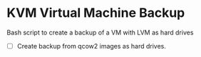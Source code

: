 # KVM Virtual Machine Backup

Bash script to create a backup of a VM with LVM as hard drives

- [ ] Create backup from qcow2 images as hard drives.

